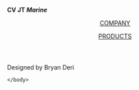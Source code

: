 <!DOCTYPE html>
<html lang="en" dir="ltr">
    <head>
      <meta charset="utf-8">
  <meta name="viewport" content="width=device-width,initial - scale=1.0">
      <link rel="stylesheet" href="style.css">
      <title>CV JT Marine</title>
    </head>
    <body>


<div class="title">
      <p><b> CV JT <em>Marine</em> </b></p>
</div>



<header id="showcase">


<a href="company.html" class="button">COMPANY</a>

<a href="products.html" class="button">PRODUCTS</a>

</header>

<div class="title2">
  Designed by Bryan Deri
</div>




    </body>
</html>
